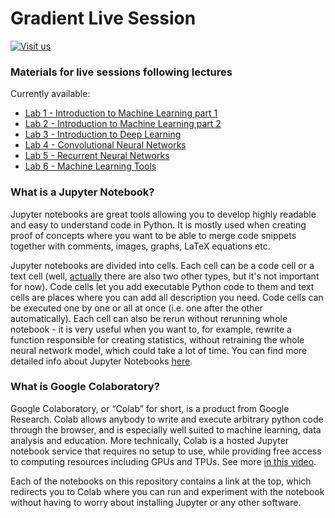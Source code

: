 # Gradient Live Session 

[![Visit us](https://img.shields.io/badge/Gradient%20PG-visit%20us%21-blue.svg)](https://gradient.eti.pg.gda.pl/)

### Materials for live sessions following lectures

Currently available:
* [Lab 1 - Introduction to Machine Learning part 1](https://github.com/bazylip/gradient-live-session/tree/main/lab1%20-%20Intro%20to%20ML%20pt.%201)
* [Lab 2 - Introduction to Machine Learning part 2](https://github.com/bazylip/gradient-live-session/tree/main/lab2%20-%20Intro%20to%20ML%20pt.%202)
* [Lab 3 - Introduction to Deep Learning](https://github.com/bazylip/gradient-live-session/tree/main/lab3%20-%20Intro%20to%20DL)
* [Lab 4 - Convolutional Neural Networks](https://github.com/bazylip/gradient-live-session/tree/main/lab4%20-%20CNN)
* [Lab 5 - Recurrent Neural Networks](https://github.com/bazylip/gradient-live-session/tree/main/lab5%20-%20RNN)
* [Lab 6 - Machine Learning Tools](https://github.com/bazylip/gradient-live-session/tree/main/lab6%20-%20ML%20Tools)

### What is a Jupyter Notebook?

Jupyter notebooks are great tools allowing you to develop highly readable and easy to understand code in Python. It is mostly used when creating proof of concepts where you want to be able to merge code snippets together with comments, images, graphs, LaTeX equations etc.

Jupyter notebooks are divided into cells. Each cell can be a code cell or a text cell (well, [actually](https://i.kym-cdn.com/entries/icons/original/000/021/665/DpQ9YJl.png) there are also two other types, but it's not important for now). Code cells let you add executable Python code to them and text cells are places where you can add all description you need. Code cells can be executed one by one or all at once (i.e. one after the other automatically). Each cell can also be rerun without rerunning whole notebook - it is very useful when you want to, for example, rewrite a function responsible for creating statistics, without retraining the whole neural network model, which could take a lot of time. You can find more detailed info about Jupyter Notebooks [here](https://realpython.com/jupyter-notebook-introduction/).

### What is Google Colaboratory?

Google Colaboratory, or “Colab” for short, is a product from Google Research. Colab allows anybody to write and execute arbitrary python code through the browser, and is especially well suited to machine learning, data analysis and education. More technically, Colab is a hosted Jupyter notebook service that requires no setup to use, while providing free access to computing resources including GPUs and TPUs. See more [in this video](https://www.youtube.com/watch?v=inN8seMm7UI).

Each of the notebooks on this repository contains a link at the top, which redirects you to Colab where you can run and experiment with the notebook without having to worry about installing Jupyter or any other software.
